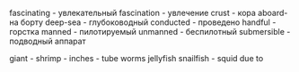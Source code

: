fascinating - увлекательный
fascination - увлечение
crust - кора
aboard- на борту
deep-sea - глубоководный
conducted - проведено
handful - горстка
manned - пилотируемый
unmanned - беспилотный
submersible - подводный аппарат

giant -
shrimp -
inches -
tube
worms
jellyfish
snailfish -
squid
due to